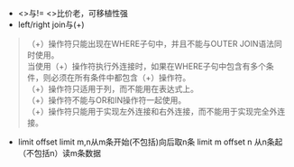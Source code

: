 - <>与!= <>比价老，可移植性强
- left/right join与(+)    
>（+）操作符只能出现在WHERE子句中，并且不能与OUTER JOIN语法同时使用。    
 当使用（+）操作符执行外连接时，如果在WHERE子句中包含有多个条件，则必须在所有条件中都包含（+）操作符。    
（+）操作符只适用于列，而不能用在表达式上。    
（+）操作符不能与OR和IN操作符一起使用。    
（+）操作符只能用于实现左外连接和右外连接，而不能用于实现完全外连接。   
- limit offset limit m,n从m条开始(不包括)向后取n条 limit m offset n 从n条起（不包括n）读m条数据
